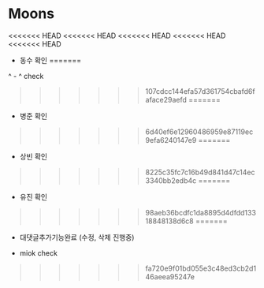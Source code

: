 # Moons
<<<<<<< HEAD
<<<<<<< HEAD
<<<<<<< HEAD
<<<<<<< HEAD
<<<<<<< HEAD
- 동수 확인
=======

^ - ^ check
>>>>>>> 107cdcc144efa57d361754cbafd6faface29aefd
=======
- 병준 확인
>>>>>>> 6d40ef6e12960486959e87119ec9efa6240147e9
=======
- 상빈 확인
>>>>>>> 8225c35fc7c16b49d841d47c14ec3340bb2edb4c
=======
- 유진 확인

>>>>>>> 98aeb36bcdfc1da8895d4dfdd13318848138d6c8
=======
- 대댓글추가기능완료 (수정, 삭제 진행중)

- miok check
>>>>>>> fa720e9f01bd055e3c48ed3cb2d146aeea95247e
